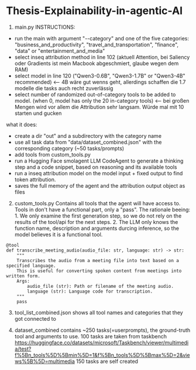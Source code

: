 # Thesis-Explainability-in-agentic-AI

1. main.py
INSTRUCTIONS:
- run the main with argument "--category" and one of the five categories: "business_and_productivity", "travel_and_transportation", "finance", "data" or "entertainment_and_media"
- select inseq attribution method in line 102 (aktuell Attention, bei Saliency oder Gradients ist mein Macbook abgeschmiert, glaube wegen dem RAM)
- select model in line 120 ("Qwen3-0.6B", "Qwen3-1.7B" or "Qwen3-4B" recommended) <-- 4B wäre gut wenns geht, allerdings schaffen die 1.7 modelle die tasks auch recht zuverlässig
- select number of randomized out-of-category tools to be added to model. (when 0, model has only the 20 in-category tools) <-- bei großen Mengen wird vor allem die Attribution sehr langsam. Würde mal mit 10 starten und gucken 


what it does:
- create a dir "out" and a subdirectory with the category name
- use all task data from "data/dataset_combined.json" with the corresponding category (~50 tasks/prompts)
- add tools from custom_tools.py
- run a Hugging Face smolagent LLM CodeAgent to generate a thinking step and a code snippet, based on reasoning and its available tools
- run a inseq attribution model on the model input + fixed output to find token attribution.
- saves the full memory of the agent and the attribution output object as files

2. custom_tools.py
Contains all tools that the agent will have access to.
Tools in don't have a functional part, only a "pass". The rationale beeing: 1. We only examine the first generation step, so we do not rely on the results of the tool/api for the next steps. 2. The LLM only knows the function name, description and arguments durcing inference, so the model believes it is a functional tool.
```
@tool
def transcribe_meeting_audio(audio_file: str, language: str) -> str:
    """
    Transcribes the audio from a meeting file into text based on a specified language.
    This is useful for converting spoken content from meetings into written form.
    Args:
        audio_file (str): Path or filename of the meeting audio.
        language (str): Language code for transcription.
    """
    pass
```
3. tool_list_combined.json
shows all tool names and categories that they got connected to

4. dataset_combined contains ~250 tasks(=userprompts), the ground-truth tool and arguments to use.
100 tasks are taken from taskbench https://huggingface.co/datasets/microsoft/Taskbench/viewer/multimedia/test?f%5Bn_tools%5D%5Bmin%5D=1&f%5Bn_tools%5D%5Bmax%5D=2&views%5B%5D=multimedia
150 tasks are self created

